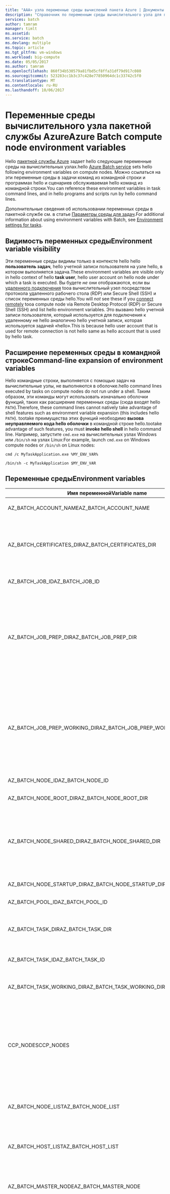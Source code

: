 ```yaml
---
title: "AAA» узла переменные среды вычислений пакета Azure | Документы Microsoft»"
description: "Справочник по переменным среды вычислительного узла для пакетной аналитики Azure."
services: batch
author: tamram
manager: timlt
ms.assetid: 
ms.service: batch
ms.devlang: multiple
ms.topic: article
ms.tgt_pltfrm: vm-windows
ms.workload: big-compute
ms.date: 05/05/2017
ms.author: tamram
ms.openlocfilehash: 860f34b530579a81fbd5cf8ffa31df79d917c080
ms.sourcegitcommit: 523283cc1b3c37c428e77850964dc1c33742c5f0
ms.translationtype: MT
ms.contentlocale: ru-RU
ms.lasthandoff: 10/06/2017
---
```

# <a name="azure-batch-compute-node-environment-variables"></a><span data-ttu-id="f65fa-103">Переменные среды вычислительного узла пакетной службы Azure</span><span class="sxs-lookup"><span data-stu-id="f65fa-103">Azure Batch compute node environment variables</span></span>
<span data-ttu-id="f65fa-104">Hello [пакетной службы Azure](https://azure.microsoft.com/services/batch/) задает hello следующие переменные среды на вычислительных узлах.</span><span class="sxs-lookup"><span data-stu-id="f65fa-104">hello [Azure Batch service](https://azure.microsoft.com/services/batch/) sets hello following environment variables on compute nodes.</span></span> <span data-ttu-id="f65fa-105">Можно ссылаться на эти переменные среды в задачи команд из командной строки и программах hello и сценариев обслуживаемая hello команд из командной строки.</span><span class="sxs-lookup"><span data-stu-id="f65fa-105">You can reference these environment variables in task command lines, and in hello programs and scripts run by hello command lines.</span></span>

<span data-ttu-id="f65fa-106">Дополнительные сведения об использовании переменных среды в пакетной службе см. в статье [Параметры среды для задач](https://docs.microsoft.com/azure/batch/batch-api-basics#environment-settings-for-tasks).</span><span class="sxs-lookup"><span data-stu-id="f65fa-106">For additional information about using environment variables with Batch, see [Environment settings for tasks](https://docs.microsoft.com/azure/batch/batch-api-basics#environment-settings-for-tasks).</span></span>

## <a name="environment-variable-visibility"></a><span data-ttu-id="f65fa-107">Видимость переменных среды</span><span class="sxs-lookup"><span data-stu-id="f65fa-107">Environment variable visibility</span></span>

<span data-ttu-id="f65fa-108">Эти переменные среды видимы только в контексте hello hello **пользователь задач**, hello учетной записи пользователя на узле hello, в котором выполняется задача.</span><span class="sxs-lookup"><span data-stu-id="f65fa-108">These environment variables are visible only in hello context of hello **task user**, hello user account on hello node under which a task is executed.</span></span> <span data-ttu-id="f65fa-109">Вы будете *не* они отображаются, если вы [удаленного подключения](https://azure.microsoft.com/documentation/articles/batch-api-basics/#connecting-to-compute-nodes) tooa вычислительный узел посредством протокола удаленного рабочего стола (RDP) или Secure Shell (SSH) и список переменных среды hello.</span><span class="sxs-lookup"><span data-stu-id="f65fa-109">You will *not* see these if you [connect remotely](https://azure.microsoft.com/documentation/articles/batch-api-basics/#connecting-to-compute-nodes) tooa compute node via Remote Desktop Protocol (RDP) or Secure Shell (SSH) and list hello environment variables.</span></span> <span data-ttu-id="f65fa-110">Это вызвано hello учетной записи пользователя, который используется для подключения к удаленному не hello аналогично hello учетной записи, которая используется задачей «hello».</span><span class="sxs-lookup"><span data-stu-id="f65fa-110">This is because hello user account that is used for remote connection is not hello same as hello account that is used by hello task.</span></span>

## <a name="command-line-expansion-of-environment-variables"></a><span data-ttu-id="f65fa-111">Расширение переменных среды в командной строке</span><span class="sxs-lookup"><span data-stu-id="f65fa-111">Command-line expansion of environment variables</span></span>

<span data-ttu-id="f65fa-112">Hello командные строки, выполняется с помощью задач на вычислительные узлы, не выполняются в оболочке.</span><span class="sxs-lookup"><span data-stu-id="f65fa-112">hello command lines executed by tasks on compute nodes do not run under a shell.</span></span> <span data-ttu-id="f65fa-113">Таким образом, эти команды могут использовать изначально оболочки функций, таких как расширение переменных среды (сюда входят hello `PATH`).</span><span class="sxs-lookup"><span data-stu-id="f65fa-113">Therefore, these command lines cannot natively take advantage of shell features such as environment variable expansion (this includes hello `PATH`).</span></span> <span data-ttu-id="f65fa-114">tootake преимущества этих функций необходимо **вызова неуправляемого кода hello оболочки** в командной строке hello.</span><span class="sxs-lookup"><span data-stu-id="f65fa-114">tootake advantage of such features, you must **invoke hello shell** in hello command line.</span></span> <span data-ttu-id="f65fa-115">Например, запустите `cmd.exe` на вычислительных узлах Windows или `/bin/sh` на узлах Linux:</span><span class="sxs-lookup"><span data-stu-id="f65fa-115">For example, launch `cmd.exe` on Windows compute nodes or `/bin/sh` on Linux nodes:</span></span>

`cmd /c MyTaskApplication.exe %MY_ENV_VAR%`

`/bin/sh -c MyTaskApplication $MY_ENV_VAR`

## <a name="environment-variables"></a><span data-ttu-id="f65fa-116">Переменные среды</span><span class="sxs-lookup"><span data-stu-id="f65fa-116">Environment variables</span></span>

| <span data-ttu-id="f65fa-117">Имя переменной</span><span class="sxs-lookup"><span data-stu-id="f65fa-117">Variable name</span></span>                     | <span data-ttu-id="f65fa-118">Описание</span><span class="sxs-lookup"><span data-stu-id="f65fa-118">Description</span></span>                                                              | <span data-ttu-id="f65fa-119">Доступность</span><span class="sxs-lookup"><span data-stu-id="f65fa-119">Availability</span></span> | <span data-ttu-id="f65fa-120">Пример</span><span class="sxs-lookup"><span data-stu-id="f65fa-120">Example</span></span> |
|-----------------------------------|--------------------------------------------------------------------------|--------------|---------|
| <span data-ttu-id="f65fa-121">AZ_BATCH_ACCOUNT_NAME</span><span class="sxs-lookup"><span data-stu-id="f65fa-121">AZ_BATCH_ACCOUNT_NAME</span></span>           | <span data-ttu-id="f65fa-122">Имя учетной записи пакетной hello, hello задачи Hello принадлежит.</span><span class="sxs-lookup"><span data-stu-id="f65fa-122">hello name of hello Batch account that hello task belongs to.</span></span>                  | <span data-ttu-id="f65fa-123">Все задачи.</span><span class="sxs-lookup"><span data-stu-id="f65fa-123">All tasks.</span></span>   | <span data-ttu-id="f65fa-124">mybatchaccount</span><span class="sxs-lookup"><span data-stu-id="f65fa-124">mybatchaccount</span></span> |
| <span data-ttu-id="f65fa-125">AZ_BATCH_CERTIFICATES_DIR</span><span class="sxs-lookup"><span data-stu-id="f65fa-125">AZ_BATCH_CERTIFICATES_DIR</span></span>       | <span data-ttu-id="f65fa-126">Каталог, находящийся внутри hello [рабочий каталог задач] [ files_dirs] в какие сертификаты хранятся Linux вычислительных узлов.</span><span class="sxs-lookup"><span data-stu-id="f65fa-126">A directory within hello [task working directory][files_dirs] in which certificates are stored for Linux compute nodes.</span></span> <span data-ttu-id="f65fa-127">Обратите внимание, что эта переменная среды не применяется tooWindows вычислительных узлов.</span><span class="sxs-lookup"><span data-stu-id="f65fa-127">Note that this environment variable does not apply tooWindows compute nodes.</span></span>                                                  | <span data-ttu-id="f65fa-128">Все задачи.</span><span class="sxs-lookup"><span data-stu-id="f65fa-128">All tasks.</span></span>   |  <span data-ttu-id="f65fa-129">/mnt/batch/tasks/workitems/batchjob001/job-1/task001/certs</span><span class="sxs-lookup"><span data-stu-id="f65fa-129">/mnt/batch/tasks/workitems/batchjob001/job-1/task001/certs</span></span> |
| <span data-ttu-id="f65fa-130">AZ_BATCH_JOB_ID</span><span class="sxs-lookup"><span data-stu-id="f65fa-130">AZ_BATCH_JOB_ID</span></span>                 | <span data-ttu-id="f65fa-131">Идентификатор Hello hello задания, которое hello задач принадлежит.</span><span class="sxs-lookup"><span data-stu-id="f65fa-131">hello ID of hello job that hello task belongs to.</span></span> | <span data-ttu-id="f65fa-132">Все задачи, кроме задачи запуска.</span><span class="sxs-lookup"><span data-stu-id="f65fa-132">All tasks except start task.</span></span> | <span data-ttu-id="f65fa-133">batchjob001</span><span class="sxs-lookup"><span data-stu-id="f65fa-133">batchjob001</span></span> |
| <span data-ttu-id="f65fa-134">AZ_BATCH_JOB_PREP_DIR</span><span class="sxs-lookup"><span data-stu-id="f65fa-134">AZ_BATCH_JOB_PREP_DIR</span></span>           | <span data-ttu-id="f65fa-135">Полный путь Hello подготовки задания hello [каталог задач] [ files_dirs] на узле hello.</span><span class="sxs-lookup"><span data-stu-id="f65fa-135">hello full path of hello job preparation [task directory][files_dirs] on hello node.</span></span> | <span data-ttu-id="f65fa-136">Все задачи, кроме задачи запуска и задачи подготовки задания.</span><span class="sxs-lookup"><span data-stu-id="f65fa-136">All tasks except start task and job preparation task.</span></span> <span data-ttu-id="f65fa-137">Доступна, только если задание hello настраивается с помощью задачи подготовки задания.</span><span class="sxs-lookup"><span data-stu-id="f65fa-137">Only available if hello job is configured with a job preparation task.</span></span> | <span data-ttu-id="f65fa-138">C:\user\tasks\workitems\jobprepreleasesamplejob\job-1\jobpreparation</span><span class="sxs-lookup"><span data-stu-id="f65fa-138">C:\user\tasks\workitems\jobprepreleasesamplejob\job-1\jobpreparation</span></span> |
| <span data-ttu-id="f65fa-139">AZ_BATCH_JOB_PREP_WORKING_DIR</span><span class="sxs-lookup"><span data-stu-id="f65fa-139">AZ_BATCH_JOB_PREP_WORKING_DIR</span></span>   | <span data-ttu-id="f65fa-140">Полный путь Hello подготовки задания hello [рабочий каталог задач] [ files_dirs] на узле hello.</span><span class="sxs-lookup"><span data-stu-id="f65fa-140">hello full path of hello job preparation [task working directory][files_dirs] on hello node.</span></span> | <span data-ttu-id="f65fa-141">Все задачи, кроме задачи запуска и задачи подготовки задания.</span><span class="sxs-lookup"><span data-stu-id="f65fa-141">All tasks except start task and job preparation task.</span></span> <span data-ttu-id="f65fa-142">Доступна, только если задание hello настраивается с помощью задачи подготовки задания.</span><span class="sxs-lookup"><span data-stu-id="f65fa-142">Only available if hello job is configured with a job preparation task.</span></span> | <span data-ttu-id="f65fa-143">C:\user\tasks\workitems\jobprepreleasesamplejob\job-1\jobpreparation\wd</span><span class="sxs-lookup"><span data-stu-id="f65fa-143">C:\user\tasks\workitems\jobprepreleasesamplejob\job-1\jobpreparation\wd</span></span> |
| <span data-ttu-id="f65fa-144">AZ_BATCH_NODE_ID</span><span class="sxs-lookup"><span data-stu-id="f65fa-144">AZ_BATCH_NODE_ID</span></span>                | <span data-ttu-id="f65fa-145">назначается идентификатор Hello узла hello, hello задачи.</span><span class="sxs-lookup"><span data-stu-id="f65fa-145">hello ID of hello node that hello task is assigned to.</span></span> | <span data-ttu-id="f65fa-146">Все задачи.</span><span class="sxs-lookup"><span data-stu-id="f65fa-146">All tasks.</span></span> | <span data-ttu-id="f65fa-147">tvm-1219235766_3-20160919t172711z</span><span class="sxs-lookup"><span data-stu-id="f65fa-147">tvm-1219235766_3-20160919t172711z</span></span> |
| <span data-ttu-id="f65fa-148">AZ_BATCH_NODE_ROOT_DIR</span><span class="sxs-lookup"><span data-stu-id="f65fa-148">AZ_BATCH_NODE_ROOT_DIR</span></span>          | <span data-ttu-id="f65fa-149">Hello полный путь к корневому каталогу hello всех [пакета каталоги] [ files_dirs] на узле hello.</span><span class="sxs-lookup"><span data-stu-id="f65fa-149">hello full path of hello root of all [Batch directories][files_dirs] on hello node.</span></span> | <span data-ttu-id="f65fa-150">Все задачи.</span><span class="sxs-lookup"><span data-stu-id="f65fa-150">All tasks.</span></span> | <span data-ttu-id="f65fa-151">C:\user\tasks</span><span class="sxs-lookup"><span data-stu-id="f65fa-151">C:\user\tasks</span></span> |
| <span data-ttu-id="f65fa-152">AZ_BATCH_NODE_SHARED_DIR</span><span class="sxs-lookup"><span data-stu-id="f65fa-152">AZ_BATCH_NODE_SHARED_DIR</span></span>        | <span data-ttu-id="f65fa-153">Полный путь Hello hello [общий каталог] [ files_dirs] на узле hello.</span><span class="sxs-lookup"><span data-stu-id="f65fa-153">hello full path of hello [shared directory][files_dirs] on hello node.</span></span> <span data-ttu-id="f65fa-154">Все задачи, которые выполняются на узле иметь каталог toothis доступа чтения и записи.</span><span class="sxs-lookup"><span data-stu-id="f65fa-154">All tasks that execute on a node have read/write access toothis directory.</span></span> <span data-ttu-id="f65fa-155">Задачи, которые выполняются на других узлах не определяют каталог toothis удаленного доступа (он не является «общий» сетевого каталога).</span><span class="sxs-lookup"><span data-stu-id="f65fa-155">Tasks that execute on other nodes do not have remote access toothis directory (it is not a "shared" network directory).</span></span> | <span data-ttu-id="f65fa-156">Все задачи.</span><span class="sxs-lookup"><span data-stu-id="f65fa-156">All tasks.</span></span> | <span data-ttu-id="f65fa-157">C:\user\tasks\shared</span><span class="sxs-lookup"><span data-stu-id="f65fa-157">C:\user\tasks\shared</span></span> |
| <span data-ttu-id="f65fa-158">AZ_BATCH_NODE_STARTUP_DIR</span><span class="sxs-lookup"><span data-stu-id="f65fa-158">AZ_BATCH_NODE_STARTUP_DIR</span></span>       | <span data-ttu-id="f65fa-159">Полный путь Hello hello [запустите задачу каталога] [ files_dirs] на узле hello.</span><span class="sxs-lookup"><span data-stu-id="f65fa-159">hello full path of hello [start task directory][files_dirs] on hello node.</span></span> | <span data-ttu-id="f65fa-160">Все задачи.</span><span class="sxs-lookup"><span data-stu-id="f65fa-160">All tasks.</span></span> | <span data-ttu-id="f65fa-161">C:\user\tasks\startup</span><span class="sxs-lookup"><span data-stu-id="f65fa-161">C:\user\tasks\startup</span></span> |
| <span data-ttu-id="f65fa-162">AZ_BATCH_POOL_ID</span><span class="sxs-lookup"><span data-stu-id="f65fa-162">AZ_BATCH_POOL_ID</span></span>                | <span data-ttu-id="f65fa-163">Идентификатор Hello пула hello, hello задача выполняется на.</span><span class="sxs-lookup"><span data-stu-id="f65fa-163">hello ID of hello pool that hello task is running on.</span></span> | <span data-ttu-id="f65fa-164">Все задачи.</span><span class="sxs-lookup"><span data-stu-id="f65fa-164">All tasks.</span></span> | <span data-ttu-id="f65fa-165">batchpool001</span><span class="sxs-lookup"><span data-stu-id="f65fa-165">batchpool001</span></span> |
| <span data-ttu-id="f65fa-166">AZ_BATCH_TASK_DIR</span><span class="sxs-lookup"><span data-stu-id="f65fa-166">AZ_BATCH_TASK_DIR</span></span>               | <span data-ttu-id="f65fa-167">Полный путь Hello hello [каталог задач] [ files_dirs] на узле hello.</span><span class="sxs-lookup"><span data-stu-id="f65fa-167">hello full path of hello [task directory][files_dirs] on hello node.</span></span> <span data-ttu-id="f65fa-168">В этом каталоге содержатся hello `stdout.txt` и `stderr.txt` задачу hello и hello AZ_BATCH_TASK_WORKING_DIR.</span><span class="sxs-lookup"><span data-stu-id="f65fa-168">This directory contains hello `stdout.txt` and `stderr.txt` for hello task, and hello AZ_BATCH_TASK_WORKING_DIR.</span></span> | <span data-ttu-id="f65fa-169">Все задачи.</span><span class="sxs-lookup"><span data-stu-id="f65fa-169">All tasks.</span></span> | <span data-ttu-id="f65fa-170">C:\user\tasks\workitems\batchjob001\job-1\task001</span><span class="sxs-lookup"><span data-stu-id="f65fa-170">C:\user\tasks\workitems\batchjob001\job-1\task001</span></span> |
| <span data-ttu-id="f65fa-171">AZ_BATCH_TASK_ID</span><span class="sxs-lookup"><span data-stu-id="f65fa-171">AZ_BATCH_TASK_ID</span></span>                | <span data-ttu-id="f65fa-172">Идентификатор Hello hello текущей задачи.</span><span class="sxs-lookup"><span data-stu-id="f65fa-172">hello ID of hello current task.</span></span> | <span data-ttu-id="f65fa-173">Все задачи, кроме задачи запуска.</span><span class="sxs-lookup"><span data-stu-id="f65fa-173">All tasks except start task.</span></span> | <span data-ttu-id="f65fa-174">task001</span><span class="sxs-lookup"><span data-stu-id="f65fa-174">task001</span></span> |
| <span data-ttu-id="f65fa-175">AZ_BATCH_TASK_WORKING_DIR</span><span class="sxs-lookup"><span data-stu-id="f65fa-175">AZ_BATCH_TASK_WORKING_DIR</span></span>       | <span data-ttu-id="f65fa-176">Полный путь Hello hello [рабочий каталог задач] [ files_dirs] на узле hello.</span><span class="sxs-lookup"><span data-stu-id="f65fa-176">hello full path of hello [task working directory][files_dirs] on hello node.</span></span> <span data-ttu-id="f65fa-177">Привет, запущенных задач имеет каталог toothis доступа чтения и записи.</span><span class="sxs-lookup"><span data-stu-id="f65fa-177">hello currently running task has read/write access toothis directory.</span></span> | <span data-ttu-id="f65fa-178">Все задачи.</span><span class="sxs-lookup"><span data-stu-id="f65fa-178">All tasks.</span></span> | <span data-ttu-id="f65fa-179">C:\user\tasks\workitems\batchjob001\job-1\task001\wd</span><span class="sxs-lookup"><span data-stu-id="f65fa-179">C:\user\tasks\workitems\batchjob001\job-1\task001\wd</span></span> |
| <span data-ttu-id="f65fa-180">CCP_NODES</span><span class="sxs-lookup"><span data-stu-id="f65fa-180">CCP_NODES</span></span>                       | <span data-ttu-id="f65fa-181">Список Hello узлы и количество ядер на узел, выделенных tooa [задач многоэкземплярные][multi_instance].</span><span class="sxs-lookup"><span data-stu-id="f65fa-181">hello list of nodes and number of cores per node that are allocated tooa [multi-instance task][multi_instance].</span></span> <span data-ttu-id="f65fa-182">Узлы и ядра указываются в формате hello`numNodes<space>node1IP<space>node1Cores<space>`</span><span class="sxs-lookup"><span data-stu-id="f65fa-182">Nodes and cores are listed in hello format `numNodes<space>node1IP<space>node1Cores<space>`</span></span><br/><span data-ttu-id="f65fa-183">`node2IP<space>node2Cores<space> ...`, где hello количество узлов следует один или несколько IP-адреса узла, а hello количество ядер для каждой.</span><span class="sxs-lookup"><span data-stu-id="f65fa-183">`node2IP<space>node2Cores<space> ...`, where hello number of nodes is followed by one or more node IP addresses and hello number of cores for each.</span></span> |  <span data-ttu-id="f65fa-184">Основные задачи и подзадачи с несколькими экземплярами.</span><span class="sxs-lookup"><span data-stu-id="f65fa-184">Multi-instance primary and subtasks.</span></span> |`2 10.0.0.4 1 10.0.0.5 1` |
| <span data-ttu-id="f65fa-185">AZ_BATCH_NODE_LIST</span><span class="sxs-lookup"><span data-stu-id="f65fa-185">AZ_BATCH_NODE_LIST</span></span>              | <span data-ttu-id="f65fa-186">Hello список узлов, которые выдаются tooa [задач многоэкземплярные] [ multi_instance] в формате hello `nodeIP;nodeIP`.</span><span class="sxs-lookup"><span data-stu-id="f65fa-186">hello list of nodes that are allocated tooa [multi-instance task][multi_instance] in hello format `nodeIP;nodeIP`.</span></span> | <span data-ttu-id="f65fa-187">Основные задачи и подзадачи с несколькими экземплярами.</span><span class="sxs-lookup"><span data-stu-id="f65fa-187">Multi-instance primary and subtasks.</span></span> | `10.0.0.4;10.0.0.5` |
| <span data-ttu-id="f65fa-188">AZ_BATCH_HOST_LIST</span><span class="sxs-lookup"><span data-stu-id="f65fa-188">AZ_BATCH_HOST_LIST</span></span>              | <span data-ttu-id="f65fa-189">Hello список узлов, которые выдаются tooa [задач многоэкземплярные] [ multi_instance] в формате hello `nodeIP,nodeIP`.</span><span class="sxs-lookup"><span data-stu-id="f65fa-189">hello list of nodes that are allocated tooa [multi-instance task][multi_instance] in hello format `nodeIP,nodeIP`.</span></span> | <span data-ttu-id="f65fa-190">Основные задачи и подзадачи с несколькими экземплярами.</span><span class="sxs-lookup"><span data-stu-id="f65fa-190">Multi-instance primary and subtasks.</span></span> | `10.0.0.4,10.0.0.5` |
| <span data-ttu-id="f65fa-191">AZ_BATCH_MASTER_NODE</span><span class="sxs-lookup"><span data-stu-id="f65fa-191">AZ_BATCH_MASTER_NODE</span></span>            | <span data-ttu-id="f65fa-192">Hello IP-адрес и порт hello вычислительного узла в какой hello основной задачей [задач многоэкземплярные] [ multi_instance] запускает.</span><span class="sxs-lookup"><span data-stu-id="f65fa-192">hello IP address and port of hello compute node on which hello primary task of a [multi-instance task][multi_instance] runs.</span></span> | <span data-ttu-id="f65fa-193">Основные задачи и подзадачи с несколькими экземплярами.</span><span class="sxs-lookup"><span data-stu-id="f65fa-193">Multi-instance primary and subtasks.</span></span> | `10.0.0.4:6000`|
| <span data-ttu-id="f65fa-194">AZ_BATCH_TASK_SHARED_DIR</span><span class="sxs-lookup"><span data-stu-id="f65fa-194">AZ_BATCH_TASK_SHARED_DIR</span></span> | <span data-ttu-id="f65fa-195">Путь к каталогу, идентичный основная задача hello и каждый подзадачей [задач многоэкземплярные][multi_instance].</span><span class="sxs-lookup"><span data-stu-id="f65fa-195">A directory path that is identical for hello primary task and every subtask of a [multi-instance task][multi_instance].</span></span> <span data-ttu-id="f65fa-196">Hello путь существует на каждом узле, на которой работает задача многоэкземплярные hello и является чтение и запись команды задач доступны toohello, выполняющиеся на этом узле (оба hello [координации командной] [ coord_cmd] и hello [команды приложения][app_cmd]).</span><span class="sxs-lookup"><span data-stu-id="f65fa-196">hello path exists on every node on which hello multi-instance task runs, and is read/write accessible toohello task commands running on that node (both hello [coordination command][coord_cmd] and hello [application command][app_cmd]).</span></span> <span data-ttu-id="f65fa-197">Подзадачи или основной задачей, выполните на другие узлы не имеют каталог toothis удаленного доступа (он не является «общий» сетевого каталога).</span><span class="sxs-lookup"><span data-stu-id="f65fa-197">Subtasks or a primary task that execute on other nodes do not have remote access toothis directory (it is not a “shared” network directory).</span></span> | <span data-ttu-id="f65fa-198">Основные задачи и подзадачи с несколькими экземплярами.</span><span class="sxs-lookup"><span data-stu-id="f65fa-198">Multi-instance primary and subtasks.</span></span> | <span data-ttu-id="f65fa-199">C:\user\tasks\workitems\multiinstancesamplejob\job-1\multiinstancesampletask</span><span class="sxs-lookup"><span data-stu-id="f65fa-199">C:\user\tasks\workitems\multiinstancesamplejob\job-1\multiinstancesampletask</span></span> |
| <span data-ttu-id="f65fa-200">AZ_BATCH_IS_CURRENT_NODE_MASTER</span><span class="sxs-lookup"><span data-stu-id="f65fa-200">AZ_BATCH_IS_CURRENT_NODE_MASTER</span></span> | <span data-ttu-id="f65fa-201">Указывает, является ли текущий узел hello hello главного узла для [задач многоэкземплярные][multi_instance].</span><span class="sxs-lookup"><span data-stu-id="f65fa-201">Specifies whether hello current node is hello master node for a [multi-instance task][multi_instance].</span></span> <span data-ttu-id="f65fa-202">Возможные значения: `true` и `false`.</span><span class="sxs-lookup"><span data-stu-id="f65fa-202">Possible values are `true` and `false`.</span></span>| <span data-ttu-id="f65fa-203">Основные задачи и подзадачи с несколькими экземплярами.</span><span class="sxs-lookup"><span data-stu-id="f65fa-203">Multi-instance primary and subtasks.</span></span> | `true` |
| <span data-ttu-id="f65fa-204">AZ_BATCH_NODE_IS_DEDICATED</span><span class="sxs-lookup"><span data-stu-id="f65fa-204">AZ_BATCH_NODE_IS_DEDICATED</span></span> | <span data-ttu-id="f65fa-205">Если `true`, hello текущий узел является узлом выделенный.</span><span class="sxs-lookup"><span data-stu-id="f65fa-205">If `true`, hello current node is a dedicated node.</span></span> <span data-ttu-id="f65fa-206">Если имеет значение `false`, то это [низкоприоритетный узел](batch-low-pri-vms.md).</span><span class="sxs-lookup"><span data-stu-id="f65fa-206">If `false`, it is a [low-priority node](batch-low-pri-vms.md).</span></span> | <span data-ttu-id="f65fa-207">Все задачи.</span><span class="sxs-lookup"><span data-stu-id="f65fa-207">All tasks.</span></span> | `true` |

[files_dirs]: https://azure.microsoft.com/documentation/articles/batch-api-basics/#files-and-directories
[multi_instance]: https://azure.microsoft.com/documentation/articles/batch-mpi/
[coord_cmd]: https://azure.microsoft.com/documentation/articles/batch-mpi/#coordination-command
[app_cmd]: https://azure.microsoft.com/documentation/articles/batch-mpi/#application-command
